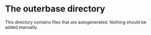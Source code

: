 # The outerbase directory

This directory contains files that are autogenerated. Nothing should be added
manually.